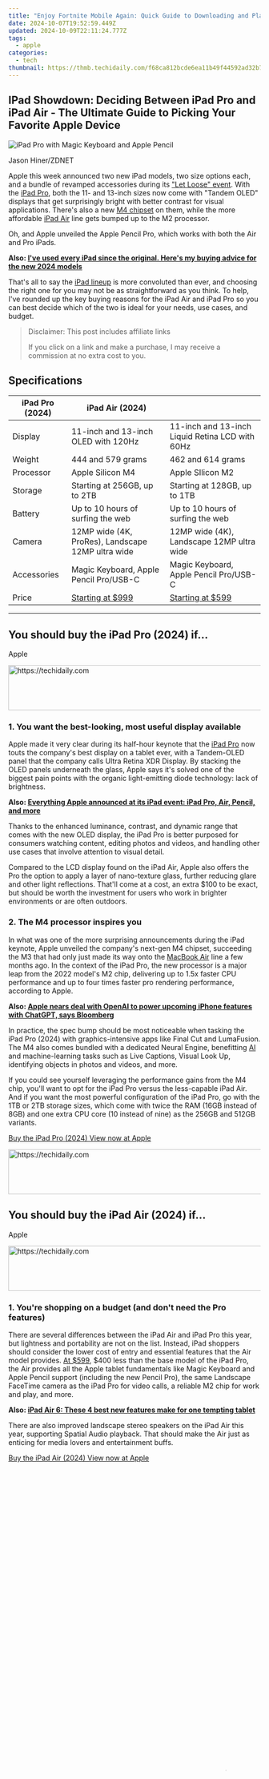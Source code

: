 ```yaml
---
title: "Enjoy Fortnite Mobile Again: Quick Guide to Downloading and Playing on Your iPhone - Updated Info!"
date: 2024-10-07T19:52:59.449Z
updated: 2024-10-09T22:11:24.777Z
tags:
  - apple
categories:
  - tech
thumbnail: https://thmb.techidaily.com/f68ca812bcde6ea11b49f44592ad32b754408fad9ec2378e7166d9ec2c6bf6c4.jpg
---
```


## IPad Showdown: Deciding Between iPad Pro and iPad Air - The Ultimate Guide to Picking Your Favorite Apple Device

![iPad Pro with Magic Keyboard and Apple Pencil](https://www.zdnet.com/a/img/resize/6b6372b878417167af26c5a117e81946c2057cf8/2024/02/28/b4843619-2124-44c2-863c-847d33bbd708/ipad-pro-with-keyboard.jpg?auto=webp&width=1280)

Jason Hiner/ZDNET

Apple this week announced two new iPad models, two size options each, and a bundle of revamped accessories during its ["Let Loose" event](https://www.zdnet.com/article/everything-apple-will-announce-at-its-ipad-event-on-may-7-ipad-pro-air-pencil-and-more/). With the [iPad Pro](https://apple.sjv.io/c/159047/435031/7613?&sharedid=zdnet&partnerpropertyid=1980086&u=https%3A%2F%2Fwww.apple.com%2Fshop%2Fbuy-ipad%2Fipad-pro&subId1=zd-%5F%5FCOM%5FCLICK%5FID%5F%5F-dtp), both the 11- and 13-inch sizes now come with "Tandem OLED" displays that get surprisingly bright with better contrast for visual applications. There's also a new [M4 chipset](https://www.zdnet.com/article/inside-ipad-pros-new-outrageously-powerful-m4-chip-designed-for-ai-workloads/) on them, while the more affordable [iPad Air](https://apple.sjv.io/c/159047/435031/7613?&sharedid=zdnet&partnerpropertyid=1980086&u=https%3A%2F%2Fwww.apple.com%2Fshop%2Fbuy-ipad%2Fipad-air&subId1=zd-%5F%5FCOM%5FCLICK%5FID%5F%5F-dtp) line gets bumped up to the M2 processor. 

Oh, and Apple unveiled the Apple Pencil Pro, which works with both the Air and Pro iPads.

**Also: [I've used every iPad since the original. Here's my buying advice for the new 2024 models](https://www.zdnet.com/article/buying-advice-2024-ipad-air-and-ipad-pro/)**

That's all to say the [iPad lineup](https://www.zdnet.com/article/best-ipad/) is more convoluted than ever, and choosing the right one for you may not be as straightforward as you think. To help, I've rounded up the key buying reasons for the iPad Air and iPad Pro so you can best decide which of the two is ideal for your needs, use cases, and budget.

>  Disclaimer: This post includes affiliate links
>
>  If you click on a link and make a purchase, I may receive a commission at no extra cost to you.
>

##  Specifications

| **iPad Pro (2024)** | **iPad Air (2024)**                                                                                                                                                                                                                                                                   |                                                                                                                                                                                                               |
| ------------------- | ------------------------------------------------------------------------------------------------------------------------------------------------------------------------------------------------------------------------------------------------------------------------------------- | ------------------------------------------------------------------------------------------------------------------------------------------------------------------------------------------------------------- |
| Display             | 11-inch and 13-inch OLED with 120Hz                                                                                                                                                                                                                                                   | 11-inch and 13-inch Liquid Retina LCD with 60Hz                                                                                                                                                               |
| Weight              | 444 and 579 grams                                                                                                                                                                                                                                                                     | 462 and 614 grams                                                                                                                                                                                             |
| Processor           | Apple Silicon M4                                                                                                                                                                                                                                                                      | Apple SIlicon M2                                                                                                                                                                                              |
| Storage             | Starting at 256GB, up to 2TB                                                                                                                                                                                                                                                          | Starting at 128GB, up to 1TB                                                                                                                                                                                  |
| Battery             | Up to 10 hours of surfing the web                                                                                                                                                                                                                                                     | Up to 10 hours of surfing the web                                                                                                                                                                             |
| Camera              | 12MP wide (4K, ProRes), Landscape 12MP ultra wide                                                                                                                                                                                                                                     | 12MP wide (4K), Landscape 12MP ultra wide                                                                                                                                                                     |
| Accessories         | Magic Keyboard, Apple Pencil Pro/USB-C                                                                                                                                                                                                                                                | Magic Keyboard, Apple Pencil Pro/USB-C                                                                                                                                                                        |
| Price               | [Starting at $999](https://buy.geni.us/Proxy.ashx?TSID=368250&GR%5FURL=https%3A%2F%2Fwww.amazon.com%2FOnePlus-Volcanic-Black-128GB-Unlocked%2Fdp%2FB09S8BV4D9%3Ftag%3Dzd-buy-button-20%26ascsubtag%3D%5F%5FCOM%5FCLICK%5FID%5F%5F%7C6461817e-dba3-479c-8178-36db7bdd7b8a%7Cdtp&dtb=1) | [Starting at $599](https://apple.sjv.io/c/159047/435031/7613?&sharedid=zdnet&partnerpropertyid=1980086&u=https%3A%2F%2Fwww.apple.com%2Fshop%2Fbuy-ipad%2Fipad-air&subId1=zd-%5F%5FCOM%5FCLICK%5FID%5F%5F-dtp) |

---

##  You should buy the iPad Pro (2024) if...

Apple

<!-- affiliate ads begin -->
<a href="https://appsumo.8odi.net/c/5597632/2037356/7443" target="_top" id="2037356">
  <img src="//a.impactradius-go.com/display-ad/7443-2037356" border="0" alt="https://techidaily.com" width="728" height="90"/>
</a>
<img height="0" width="0" src="https://appsumo.8odi.net/i/5597632/2037356/7443" style="position:absolute;visibility:hidden;" border="0" />
<!-- affiliate ads end -->

###  1\. You want the best-looking, most useful display available

Apple made it very clear during its half-hour keynote that the [iPad Pro](https://apple.sjv.io/c/159047/435031/7613?&sharedid=zdnet&partnerpropertyid=1980086&u=https%3A%2F%2Fwww.apple.com%2Fshop%2Fbuy-ipad%2Fipad-pro&subId1=zd-%5F%5FCOM%5FCLICK%5FID%5F%5F-dtp) now touts the company's best display on a tablet ever, with a Tandem-OLED panel that the company calls Ultra Retina XDR Display. By stacking the OLED panels underneath the glass, Apple says it's solved one of the biggest pain points with the organic light-emitting diode technology: lack of brightness.

**Also: [Everything Apple announced at its iPad event: iPad Pro, Air, Pencil, and more](https://www.zdnet.com/article/everything-apple-will-announce-at-its-ipad-event-today-ipad-pro-air-pencil-and-more/)**

Thanks to the enhanced luminance, contrast, and dynamic range that comes with the new OLED display, the iPad Pro is better purposed for consumers watching content, editing photos and videos, and handling other use cases that involve attention to visual detail.

Compared to the LCD display found on the iPad Air, Apple also offers the Pro the option to apply a layer of nano-texture glass, further reducing glare and other light reflections. That'll come at a cost, an extra $100 to be exact, but should be worth the investment for users who work in brighter environments or are often outdoors.

###  2\. The M4 processor inspires you

In what was one of the more surprising announcements during the iPad keynote, Apple unveiled the company's next-gen M4 chipset, succeeding the M3 that had only just made its way onto the [MacBook Air](https://www.zdnet.com/article/m3-macbook-air-review/) line a few months ago. In the context of the iPad Pro, the new processor is a major leap from the 2022 model's M2 chip, delivering up to 1.5x faster CPU performance and up to four times faster pro rendering performance, according to Apple.

**Also: [Apple nears deal with OpenAI to power upcoming iPhone features with ChatGPT, says Bloomberg](https://www.zdnet.com/article/apple-nears-deal-with-openai-to-power-upcoming-iphone-features-with-chatgpt-says-bloomberg/)**

In practice, the spec bump should be most noticeable when tasking the iPad Pro (2024) with graphics-intensive apps like Final Cut and LumaFusion. The M4 also comes bundled with a dedicated Neural Engine, benefitting [AI](https://www.zdnet.com/article/what-is-ai-heres-everything-you-need-to-know-about-artificial-intelligence/) and machine-learning tasks such as Live Captions, Visual Look Up, identifying objects in photos and videos, and more.

If you could see yourself leveraging the performance gains from the M4 chip, you'll want to opt for the iPad Pro versus the less-capable iPad Air. And if you want the most powerful configuration of the iPad Pro, go with the 1TB or 2TB storage sizes, which come with twice the RAM (16GB instead of 8GB) and one extra CPU core (10 instead of nine) as the 256GB and 512GB variants.

[Buy the iPad Pro (2024) View now at Apple](https://apple.sjv.io/c/159047/435031/7613?&sharedid=zdnet&partnerpropertyid=1980086&u=https%3A%2F%2Fwww.apple.com%2Fshop%2Fbuy-ipad%2Fipad-pro&subId1=zd-%5F%5FCOM%5FCLICK%5FID%5F%5F-dtp)

<!-- affiliate ads begin -->
<a href="https://appsumo.8odi.net/c/5597632/2100529/7443" target="_top" id="2100529">
  <img src="//a.impactradius-go.com/display-ad/7443-2100529" border="0" alt="https://techidaily.com" width="728" height="90"/>
</a>
<img height="0" width="0" src="https://appsumo.8odi.net/i/5597632/2100529/7443" style="position:absolute;visibility:hidden;" border="0" />
<!-- affiliate ads end -->

##  You should buy the iPad Air (2024) if...

Apple

<!-- affiliate ads begin -->
<a href="https://appsumo.8odi.net/c/5597632/2100527/7443" target="_top" id="2100527">
  <img src="//a.impactradius-go.com/display-ad/7443-2100527" border="0" alt="https://techidaily.com" width="728" height="90"/>
</a>
<img height="0" width="0" src="https://appsumo.8odi.net/i/5597632/2100527/7443" style="position:absolute;visibility:hidden;" border="0" />
<!-- affiliate ads end -->

###  1\. You're shopping on a budget (and don't need the Pro features)

There are several differences between the iPad Air and iPad Pro this year, but lightness and portability are not on the list. Instead, iPad shoppers should consider the lower cost of entry and essential features that the Air model provides. [At $599](https://apple.sjv.io/c/159047/435031/7613?&sharedid=zdnet&partnerpropertyid=1980086&u=https%3A%2F%2Fwww.apple.com%2Fshop%2Fbuy-ipad%2Fipad-air&subId1=zd-%5F%5FCOM%5FCLICK%5FID%5F%5F-dtp), $400 less than the base model of the iPad Pro, the Air provides all the Apple tablet fundamentals like Magic Keyboard and Apple Pencil support (including the new Pencil Pro), the same Landscape FaceTime camera as the iPad Pro for video calls, a reliable M2 chip for work and play, and more.

**Also: [iPad Air 6: These 4 best new features make for one tempting tablet](https://www.zdnet.com/article/ipad-air-6-these-4-best-new-features-make-for-one-tempting-tablet/)**

There are also improved landscape stereo speakers on the iPad Air this year, supporting Spatial Audio playback. That should make the Air just as enticing for media lovers and entertainment buffs.

[Buy the iPad Air (2024) View now at Apple](https://apple.sjv.io/c/159047/435031/7613?&sharedid=zdnet&partnerpropertyid=1980086&u=https%3A%2F%2Fwww.apple.com%2Fshop%2Fbuy-ipad%2Fipad-air&subId1=zd-%5F%5FCOM%5FCLICK%5FID%5F%5F-dtp)

<!-- affiliate ads begin -->
<span id="1793213">
					<video width="864" height="1296" style="cursor:pointer"
           poster="//a.impactradius-go.com/display-clicktoplayimage/1793213.png"
           onclick="if(!this.playClicked){this.play();this.setAttribute('controls',true);this.playClicked=true;}">
	   <source src="//a.impactradius-go.com/display-ad/19135-1793213">
	   <img src="//a.impactradius-go.com/display-clicktoplayimage/1793213.png" style="border: none; height: 100%; width: 100%; object-fit: contain">
	</video>
	<div style="width:540px;text-align:center"><a href="javascript:window.open(decodeURIComponent('https%3A%2F%2Ftinyland.pxf.io%2Fc%2F5597632%2F1793213%2F19135'), '_blank');void(0);">Click here</a></div>
</span>
<img height="0" width="0" src="https://imp.pxf.io/i/5597632/1793213/19135" style="position:absolute;visibility:hidden;" border="0" />
<!-- affiliate ads end -->

##  Alternatives to consider

[BEST IPAD ALTERNATIVE iPad (2022) While it's been two years since the standard iPad was released, it's still a fantastic tablet for casual users and those who just want a big-screen device. Now, you can buy one for just $349. View at Apple](https://apple.sjv.io/c/159047/435031/7613?&sharedid=zdnet&partnerpropertyid=1980086&u=https%3A%2F%2Fwww.apple.com%2Fipad-10.9%2F&subId1=zd-%5F%5FCOM%5FCLICK%5FID%5F%5F-dtp)

#### Featured reviews

[One of the best smart thermostats I've tested is not made by Ecobee or Amazon](https://www.zdnet.com/article/one-of-the-best-smart-thermostats-ive-tested-is-not-made-by-ecobee-or-amazon/ "One of the best smart thermostats I've tested is not made by Ecobee or Amazon")

[I demoed Apple's standard iPhone 16 and didn't envy the Pro models at all](https://www.zdnet.com/article/i-upgraded-to-the-iphone-16-plus-heres-why-its-the-model-most-people-should-buy/ "I demoed Apple's standard iPhone 16 and didn't envy the Pro models at all")

[This Lenovo laptop that transforms into an Android tablet is the most clever device I've tested](https://www.zdnet.com/article/i-tested-lenovos-windows-laptop-that-doubles-as-an-android-tablet-and-it-has-so-much-potential/ "This Lenovo laptop that transforms into an Android tablet is the most clever device I've tested")

[Forget Apple Watch Series 10: The Oura Ring is my go-to health tracker for one obvious reason](https://www.zdnet.com/article/forget-apple-watch-series-10-the-oura-ring-is-my-go-to-health-tracker-for-one-obvious-reason/ "Forget Apple Watch Series 10: The Oura Ring is my go-to health tracker for one obvious reason")

* [One of the best smart thermostats I've tested is not made by Ecobee or Amazon](https://www.zdnet.com/article/one-of-the-best-smart-thermostats-ive-tested-is-not-made-by-ecobee-or-amazon/ "One of the best smart thermostats I've tested is not made by Ecobee or Amazon")
* [I demoed Apple's standard iPhone 16 and didn't envy the Pro models at all](https://www.zdnet.com/article/i-upgraded-to-the-iphone-16-plus-heres-why-its-the-model-most-people-should-buy/ "I demoed Apple's standard iPhone 16 and didn't envy the Pro models at all")
* [This Lenovo laptop that transforms into an Android tablet is the most clever device I've tested](https://www.zdnet.com/article/i-tested-lenovos-windows-laptop-that-doubles-as-an-android-tablet-and-it-has-so-much-potential/ "This Lenovo laptop that transforms into an Android tablet is the most clever device I've tested")
* [Forget Apple Watch Series 10: The Oura Ring is my go-to health tracker for one obvious reason](https://www.zdnet.com/article/forget-apple-watch-series-10-the-oura-ring-is-my-go-to-health-tracker-for-one-obvious-reason/ "Forget Apple Watch Series 10: The Oura Ring is my go-to health tracker for one obvious reason")

<ins class="adsbygoogle"
     style="display:block"
     data-ad-format="autorelaxed"
     data-ad-client="ca-pub-7571918770474297"
     data-ad-slot="1223367746"></ins>

<ins class="adsbygoogle"
     style="display:block"
     data-ad-client="ca-pub-7571918770474297"
     data-ad-slot="8358498916"
     data-ad-format="auto"
     data-full-width-responsive="true"></ins>

<span class="atpl-alsoreadstyle">Also read:</span>
<div><ul>
<li><a href="https://facebook-videos.techidaily.com/new-2024-approved-harmonizing-visual-narratives-with-live-sounds/"><u>[New] 2024 Approved Harmonizing Visual Narratives with Live Sounds</u></a></li>
<li><a href="https://youtube-lab.techidaily.com/astering-the-art-of-caption-placement-in-multimedia-projects-for-youtube-for-2024/"><u>[New] Mastering the Art of Caption Placement in Multimedia Projects for YouTube for 2024</u></a></li>
<li><a href="https://visual-screen-recording.techidaily.com/updated-effortless-recording-of-netflix-a-step-by-step-guide-for-2024/"><u>[Updated] Effortless Recording of Netflix A Step-by-Step Guide for 2024</u></a></li>
<li><a href="https://extra-information.techidaily.com/best-gopro-hero5-black-batteries-and-chargers-official-and-3rd-party/"><u>Best GoPro Hero5 Black Batteries & Chargers Official and 3Rd Party</u></a></li>
<li><a href="https://hardware-help.techidaily.com/brother-hl-n3170cdw-driver-download-guide-fast-setup/"><u>Brother HL-N3170CDW Driver Download Guide – Fast Setup</u></a></li>
<li><a href="https://tech-hub.techidaily.com/1723807914332-how-to-do-a-clean-install-of-windows-10-quickly-and-easily/"><u>How to Do a Clean Install of Windows 10, Quickly and Easily</u></a></li>
<li><a href="https://techidaily.com/how-to-factory-reset-vivo-y55s-5g-2023-without-losing-data-drfone-by-drfone-reset-android-reset-android/"><u>How to Factory Reset Vivo Y55s 5G (2023) without Losing Data | Dr.fone</u></a></li>
<li><a href="https://bypass-frp.techidaily.com/in-2024-the-updated-method-to-bypass-vivo-v29-pro-frp-by-drfone-android/"><u>In 2024, The Updated Method to Bypass Vivo V29 Pro FRP</u></a></li>
<li><a href="https://article-helps.techidaily.com/one-earbud-woes-restoration-tips/"><u>One Earbud Woes Restoration Tips</u></a></li>
<li><a href="https://tech-hub.techidaily.com/troubleshooting-guide-fixing-your-logitech-wireless-mouse-issues/"><u>Troubleshooting Guide: Fixing Your Logitech Wireless Mouse Issues</u></a></li>
<li><a href="https://tech-hub.techidaily.com/troubleshooting-tls-and-ssl-version-clashes-on-your-pc/"><u>Troubleshooting TLS and SSL Version Clashes on Your PC</u></a></li>
<li><a href="https://tech-hub.techidaily.com/unlock-savings-and-safer-trips-secure-a-huge-20-discount-on-driver-easy-app-use-coupon-code-now/"><u>Unlock Savings and Safer Trips: Secure a Huge 20% Discount on Driver Easy App - Use Coupon Code Now!</u></a></li>
<li><a href="https://smart-video-editing.techidaily.com/updated-2024-approved-the-lowdown-on-vn-video-editor-for-pc-a-brief-but-informative-review/"><u>Updated 2024 Approved The Lowdown on VN Video Editor for PC A Brief but Informative Review</u></a></li>
<li><a href="https://tech-hub.techidaily.com/wirelessly-linking-beats-earbuds-and-windows-11-pc-step-by-step-solutions/"><u>Wirelessly Linking Beats Earbuds and Windows 11 PC - Step-by-Step Solutions</u></a></li>
</ul></div>

